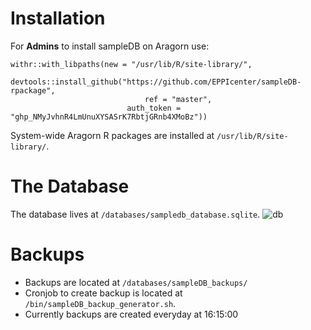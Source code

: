 
# Installation
For **Admins** to install sampleDB on Aragorn use:
```
withr::with_libpaths(new = "/usr/lib/R/site-library/", 
		     devtools::install_github("https://github.com/EPPIcenter/sampleDB-rpackage", 
		     			      ref = "master", 
					      auth_token = "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"))
```

System-wide Aragorn R packages are installed at `/usr/lib/R/site-library/`.

# The Database
The database lives at `/databases/sampledb_database.sqlite`.
![db](https://user-images.githubusercontent.com/95319271/151049292-96aae7e9-9f4a-489b-a5d6-332b1ad66518.png)

# Backups
- Backups are located at `/databases/sampleDB_backups/`
- Cronjob to create backup is located at `/bin/sampleDB_backup_generator.sh`. 
- Currently backups are created everyday at 16:15:00
